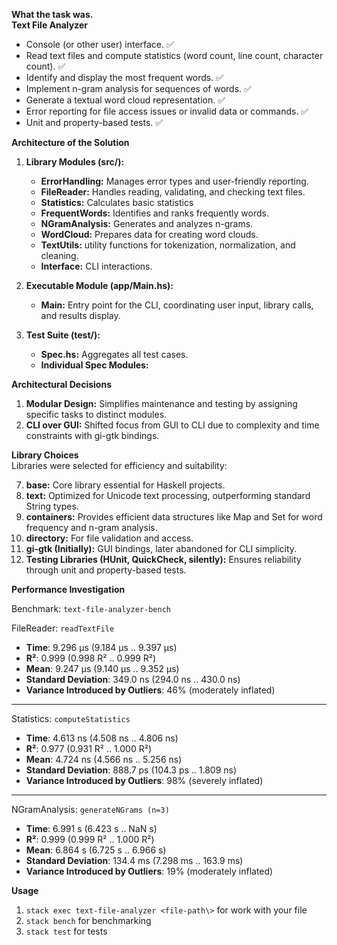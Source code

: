 
**What the task was.**  
**Text File Analyzer**

-  Console (or other user) interface. ✅
-  Read text files and compute statistics (word count, line count, character count). ✅
-  Identify and display the most frequent words. ✅
-  Implement n-gram analysis for sequences of words. ✅
-   Generate a textual word cloud representation. ✅
-   Error reporting for file access issues or invalid data or commands. ✅
-   Unit and property-based tests. ✅

**Architecture of the Solution**  

1.  **Library Modules (src/):**
    
    -   **ErrorHandling:** Manages error types and user-friendly reporting.
    -   **FileReader:** Handles reading, validating, and checking text files.
    -   **Statistics:** Calculates basic statistics
    -   **FrequentWords:** Identifies and ranks frequently words.
    -   **NGramAnalysis:** Generates and analyzes n-grams.
    -   **WordCloud:** Prepares data for creating word clouds.
    -   **TextUtils:**  utility functions for tokenization, normalization, and cleaning.
    -   **Interface:** CLI interactions.
2.  **Executable Module (app/Main.hs):**
    
    -   **Main:** Entry point for the CLI, coordinating user input, library calls, and results display.
3.  **Test Suite (test/):**
    
    -   **Spec.hs:** Aggregates all test cases.
    -   **Individual Spec Modules:** 

**Architectural Decisions**  
1.  **Modular Design:** Simplifies maintenance and testing by assigning specific tasks to distinct modules.
2.  **CLI over GUI:** Shifted focus from GUI to CLI due to complexity and time constraints with gi-gtk bindings.

**Library Choices**  
Libraries were selected for efficiency and suitability:

7.  **base:** Core library essential for Haskell projects.
8.  **text:** Optimized for Unicode text processing, outperforming standard String types.
9.  **containers:** Provides efficient data structures like Map and Set for word frequency and n-gram analysis.
10.  **directory:** For file validation and access.
11.  **gi-gtk (Initially):** GUI bindings, later abandoned for CLI simplicity.
12.  **Testing Libraries (HUnit, QuickCheck, silently):** Ensures reliability through unit and property-based tests.

**Performance Investigation**  

 Benchmark: `text-file-analyzer-bench`

 FileReader: `readTextFile`
- **Time**: 9.296 μs (9.184 μs .. 9.397 μs)
- **R²**: 0.999 (0.998 R² .. 0.999 R²)
- **Mean**: 9.247 μs (9.140 μs .. 9.352 μs)
- **Standard Deviation**: 349.0 ns (294.0 ns .. 430.0 ns)
- **Variance Introduced by Outliers**: 46% (moderately inflated)

---

Statistics: `computeStatistics`
- **Time**: 4.613 ns (4.508 ns .. 4.806 ns)
- **R²**: 0.977 (0.931 R² .. 1.000 R²)
- **Mean**: 4.724 ns (4.566 ns .. 5.256 ns)
- **Standard Deviation**: 888.7 ps (104.3 ps .. 1.809 ns)
- **Variance Introduced by Outliers**: 98% (severely inflated)

---

NGramAnalysis: `generateNGrams (n=3)`
- **Time**: 6.991 s (6.423 s .. NaN s)
- **R²**: 0.999 (0.999 R² .. 1.000 R²)
- **Mean**: 6.864 s (6.725 s .. 6.966 s)
- **Standard Deviation**: 134.4 ms (7.298 ms .. 163.9 ms)
- **Variance Introduced by Outliers**: 19% (moderately inflated)

**Usage**
1. `stack exec text-file-analyzer <file-path\>` for work with your file
2. `stack bench` for benchmarking
3. `stack test` for tests


